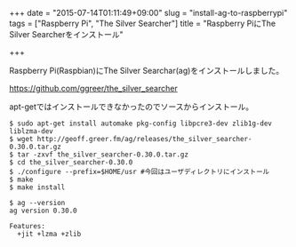 +++
date = "2015-07-14T01:11:49+09:00"
slug = "install-ag-to-raspberrypi"
tags = ["Raspberry Pi", "The Silver Searcher"]
title = "Raspberry PiにThe Silver Searcherをインストール"

+++

Raspberry Pi(Raspbian)にThe Silver Searchar(ag)をインストールしました。

https://github.com/ggreer/the_silver_searcher

<!--more-->

apt-getではインストールできなかったのでソースからインストール。

```
$ sudo apt-get install automake pkg-config libpcre3-dev zlib1g-dev liblzma-dev
$ wget http://geoff.greer.fm/ag/releases/the_silver_searcher-0.30.0.tar.gz
$ tar -zxvf the_silver_searcher-0.30.0.tar.gz
$ cd the_silver_searcher-0.30.0
$ ./configure --prefix=$HOME/usr #今回はユーザディレクトリにインストール
$ make
$ make install

$ ag --version
ag version 0.30.0

Features:
  +jit +lzma +zlib
```

